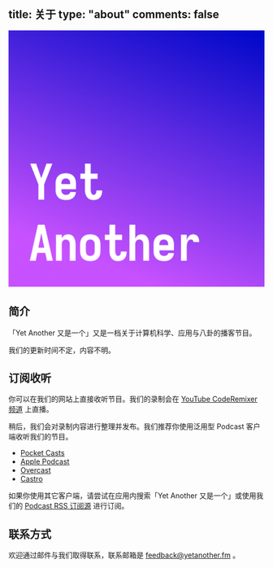 title: 关于
type: "about"
comments: false
---

![Artwork](/static/artwork-transparent.png)

## 简介

「Yet Another 又是一个」又是一档关于计算机科学、应用与八卦的播客节目。

我们的更新时间不定，内容不明。

## 订阅收听

你可以在我们的网站上直接收听节目。我们的录制会在 [YouTube CodeRemixer 频道](https://www.youtube.com/channel/UCsMZ8sYn71HrXZGMpyyECQQ) 上直播。

稍后，我们会对录制内容进行整理并发布。我们推荐你使用泛用型 Podcast 客户端收听我们的节目。

- [Pocket Casts](https://pca.st/uj7qjzqd)
- [Apple Podcast](https://podcasts.apple.com/jp/podcast/ep-1-is-lisp-dead/id1521122825)
- [Overcast](https://overcast.fm/itunes1521122825/yet-another)
- [Castro](https://castro.fm/podcast/880a8af4-db86-43e1-ae43-2120bbc65863)

如果你使用其它客户端，请尝试在应用内搜索「Yet Another 又是一个」或使用我们的 [Podcast RSS 订阅源](/podcast.xml) 进行订阅。

## 联系方式

欢迎通过邮件与我们取得联系，联系邮箱是 [feedback@yetanother.fm](mailto:feedback@yetanother.fm) 。

